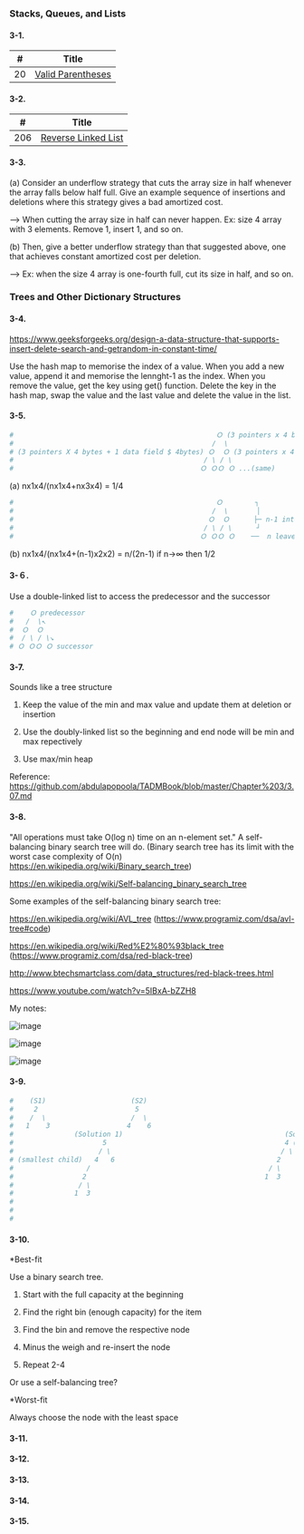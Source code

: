 <h3>Stacks, Queues, and Lists</h3>

<h4>3-1.</h4> 

| #	| Title	| 
| --- | --- | 
| 20 | [Valid Parentheses](https://github.com/foxfromworld/Coding-Interview-Preparation-with-LeetCode-and-An-Algorithm-Book/blob/main/LeetCode_Solutions/20.%20Valid%20Parentheses.py "link") |

<h4>3-2.</h4> 

| #	| Title	| 
| --- | --- | 
| 206 | [Reverse Linked List](https://github.com/foxfromworld/Coding-Interview-Preparation-with-LeetCode-and-An-Algorithm-Book/blob/main/LeetCode_Solutions/206.%20Reverse%20Linked%20List.py "link") | 

<h4>3-3.</h4> 

(a) Consider an underflow strategy that cuts the array size in half whenever the array falls below half full. Give an example sequence of insertions and deletions where this strategy gives a bad amortized cost.

--> When cutting the array size in half can never happen. Ex: size 4 array with 3 elements. Remove 1, insert 1, and so on.

(b) Then, give a better underflow strategy than that suggested above, one that achieves constant amortized cost per deletion. 

--> Ex: when the size 4 array is one-fourth full, cut its size in half, and so on.

<h3>Trees and Other Dictionary Structures</h3>

<h4>3-4.</h4> 

https://www.geeksforgeeks.org/design-a-data-structure-that-supports-insert-delete-search-and-getrandom-in-constant-time/

Use the hash map to memorise the index of a value. When you add a new value, append it and memorise the lennght-1 as the index. When you remove the value, get the key using get() function. Delete the key in the hash map, swap the value and the last value and delete the value in the list. 

<h4>3-5.</h4> 

```python
#                                                  Ｏ (3 pointers x 4 bytes + 1 data field x 4bytes)
#                                                 /  \
# (3 pointers X 4 bytes + 1 data field $ 4bytes) Ｏ  Ｏ (3 pointers x 4 bytes + 1 data field x 4bytes)
#                                               / \ / \
#                                              Ｏ ＯＯ Ｏ ...(same)
```
(a) nx1x4/(nx1x4+nx3x4) = 1/4

```python
#                                                  Ｏ        ┐
#                                                 /  \       │
#                                                Ｏ  Ｏ　　　 ├─ n-1 internal nodes (2 pointers x 2bytes)
#                                               / \ / \      ┘
#                                              Ｏ ＯＯ Ｏ    ──  n leave nodes (1 data field x 4bytes)
```
(b) nx1x4/(nx1x4+(n-1)x2x2) = n/(2n-1) if n->∞ then 1/2

<h4>3-６.</h4> 

Use a double-linked list to access the predecessor and the successor

```python
#    Ｏ predecessor
#   /  \↖
#  Ｏ  Ｏ
#  / \ / \↘      
# Ｏ ＯＯ Ｏ successor
```

<h4>3-7.</h4> 

Sounds like a tree structure

1. Keep the value of the min and max value and update them at deletion or insertion

2. Use the doubly-linked list so the beginning and end node will be min and max repectively

3. Use max/min heap

Reference: https://github.com/abdulapopoola/TADMBook/blob/master/Chapter%203/3.07.md

<h4>3-8.</h4> 

"All operations must take O(log n) time on an n-element set." A self-balancing binary search tree will do. (Binary search tree has its limit with the worst case complexity of O(n) https://en.wikipedia.org/wiki/Binary_search_tree)

https://en.wikipedia.org/wiki/Self-balancing_binary_search_tree

Some examples of the self-balancing binary search tree:

https://en.wikipedia.org/wiki/AVL_tree (https://www.programiz.com/dsa/avl-tree#code)

https://en.wikipedia.org/wiki/Red%E2%80%93black_tree (https://www.programiz.com/dsa/red-black-tree)

http://www.btechsmartclass.com/data_structures/red-black-trees.html

https://www.youtube.com/watch?v=5IBxA-bZZH8

My notes:

![image](https://github.com/foxfromworld/LeetCode-and-Algorithm/blob/main/TheAlgorithmDesignManual_Solutions/AVL%20Tree1.jpg)

![image](https://github.com/foxfromworld/LeetCode-and-Algorithm/blob/main/TheAlgorithmDesignManual_Solutions/AVL%20Tree2.jpg)

![image](https://github.com/foxfromworld/LeetCode-and-Algorithm/blob/main/TheAlgorithmDesignManual_Solutions/Red-black%20Tree.jpg)

<h4>3-9.</h4> 

```Python
#    (S1)                     (S2)
#     2                        5
#    /  \                     /  \
#   1    3                   4    6
#               (Solution 1)                                        (Solution2 - more balanced)
#                      5                                            4 (min in S2)           3 (max in S1)
#                     / \                                          / \                    /   \  
# (smallest child)   4   6                                        2    5          or     2     5
#                  /                                            / \     \               /     / \
#                 2                                            1  3      6             1     4   6
#                / \
#               1  3 
#
#
#
```

<h4>3-10.</h4> 

*Best-fit

Use a binary search tree. 

1. Start with the full capacity at the beginning

2. Find the right bin (enough capacity) for the item

3. Find the bin and remove the respective node

4. Minus the weigh and re-insert the node

5. Repeat 2-4

Or use a self-balancing tree?

*Worst-fit

Always choose the node with the least space

<h4>3-11.</h4> 


<h4>3-12.</h4> 


<h4>3-13.</h4> 


<h4>3-14.</h4> 



<h4>3-15.</h4> 

